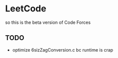 # LeetCode

so this is the beta version of Code Forces

## TODO

- optimize 6sizZagConversion.c bc runtime is crap
